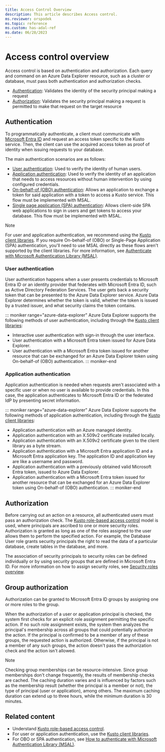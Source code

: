```yaml
---
title: Access Control Overview
description: This article describes Access control.
ms.reviewer: orspodek
ms.topic: reference
ms.custom: has-adal-ref
ms.date: 06/28/2023
---
```

# Access control overview

Access control is based on authentication and authorization. Each query and command on an Azure Data Explorer resource, such as a cluster or database, must pass both authentication and authorization checks.

* [Authentication](#authentication): Validates the identity of the security principal making a request
* [Authorization](#authorization): Validates the security principal making a request is permitted to make that request on the target resource

## Authentication

To programmatically authenticate, a client must communicate with [Microsoft Entra ID](/azure/active-directory/fundamentals/active-directory-whatis) and request an access token specific to the Kusto service. Then, the client can use the acquired access token as proof of identity when issuing requests to your database.

The main authentication scenarios are as follows:

* [User authentication](#user-authentication): Used to verify the identity of human users.
* [Application authentication](#application-authentication): Used to verify the identity of an application that needs to access resources without human intervention by using configured credentials.
* [On-behalf-of (OBO) authentication](/azure/active-directory/develop/msal-authentication-flows#on-behalf-of-obo): Allows an application to exchange a token for said application with a token to access a Kusto service. This flow must be implemented with MSAL.
* [Single page application (SPA) authentication](/azure/active-directory/develop/msal-authentication-flows#authorization-code): Allows client-side SPA web applications to sign in users and get tokens to access your database. This flow must be implemented with MSAL.

> [!NOTE]
> For user and application authentication, we recommend using the [Kusto client libraries](../api/client-libraries.md). If you require On-behalf-of (OBO) or Single-Page Application (SPA) authentication, you'll need to use MSAL directly as these flows aren't supported by the client libraries. For more information, see [Authenticate with Microsoft Authentication Library (MSAL)](../api/rest/authenticate-with-msal.md).

### User authentication

User authentication happens when a user presents credentials to Microsoft Entra ID or an identity provider that federates with Microsoft Entra ID, such as Active Directory Federation Services. The user gets back a security token that can be presented to the Azure Data Explorer service. Azure Data Explorer determines whether the token is valid, whether the token is issued by a trusted issuer, and what security claims the token contains.

::: moniker range="azure-data-explorer"
Azure Data Explorer supports the following methods of user authentication, including through the [Kusto client libraries](../api/client-libraries.md):

* Interactive user authentication with sign-in through the user interface.
* User authentication with a Microsoft Entra token issued for Azure Data Explorer.
* User authentication with a Microsoft Entra token issued for another resource that can be exchanged for an Azure Data Explorer token using On-behalf-of (OBO) authentication.
::: moniker-end

### Application authentication

Application authentication is needed when requests aren't associated with a specific user or when no user is available to provide credentials. In this case, the application authenticates to Microsoft Entra ID or the federated IdP by presenting secret information.

::: moniker range="azure-data-explorer"
Azure Data Explorer supports the following methods of application authentication, including through the [Kusto client libraries](../api/client-libraries.md):

* Application authentication with an Azure managed identity.
* Application authentication with an X.509v2 certificate installed locally.
* Application authentication with an X.509v2 certificate given to the client library as a byte stream.
* Application authentication with a Microsoft Entra application ID and a Microsoft Entra application key. The application ID and application key are like a username and password.
* Application authentication with a previously obtained valid Microsoft Entra token, issued to Azure Data Explorer.
* Application authentication with a Microsoft Entra token issued for another resource that can be exchanged for an Azure Data Explorer token using On-behalf-of (OBO) authentication.
::: moniker-end

## Authorization

Before carrying out an action on a resource, all authenticated users must pass an authorization check. The [Kusto role-based access control](role-based-access-control.md) model is used, where principals are ascribed to one or more security roles. Authorization is granted as long as one of the roles assigned to the user allows them to perform the specified action. For example, the Database User role grants security principals the right to read the data of a particular database, create tables in the database, and more.

The association of security principals to security roles can be defined individually or by using security groups that are defined in Microsoft Entra ID. For more information on how to assign security roles, see [Security roles overview](../management/security-roles.md).

## Group authorization

Authorization can be granted to Microsoft Entra ID groups by assigning one or more roles to the group. 

When the authorization of a user or application principal is checked, the system first checks for an explicit role assignment permitting the specific action. If no such role assignment exists, the system then analyzes the principal's membership across all groups that could potentially authorize the action. If the principal is confirmed to be a member of any of these groups, the requested action is authorized. Otherwise, if the principal is not a member of any such groups, the action doesn't pass the authorization check and the action isn't allowed.

> [!NOTE]
>
> Checking group memberships can be resource-intensive. 
> Since group memberships don't change frequently, the results of membership checks are cached.
> The caching duration varies and is influenced by factors such as the membership result (whether the principal is a member or not), the type of principal (user or application), among others.
> The maximum caching duration can extend up to three hours, while the minimum duration is 30 minutes.

## Related content

* Understand [Kusto role-based access control](role-based-access-control.md).
* For user or application authentication, use the [Kusto client libraries](../api/client-libraries.md).
* For OBO or SPA authentication, see [How to authenticate with Microsoft Authentication Library (MSAL)](../api/rest/authenticate-with-msal.md).
